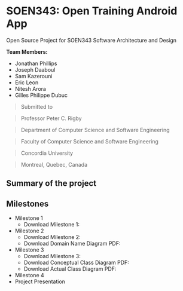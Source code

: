 # SOEN343: Open Training Android App
Open Source Project for SOEN343 Software Architecture and Design


**Team Members:**

* Jonathan Phillips
* Joseph Daaboul
* Sam Kazerouni
* Eric Leon
* Nitesh Arora
* Gilles Philippe Dubuc

> Submitted to

> Professor Peter C. Rigby

> Department of Computer Science and Software Engineering

> Faculty of Computer Science and Software Engineering

> Concordia University

> Montreal, Quebec, Canada

## Summary of the project

## Milestones

- Milestone 1
  - Download Milestone 1:
- Milestone 2
  - Download Milestone 2:
  - Download Domain Name Diagram PDF: 
- Milestone 3
  - Download Milestone 3:
  - Download Conceptual Class Diagram PDF:
  - Download Actual Class Diagram PDF:
- Milestone 4
- Project Presentation
